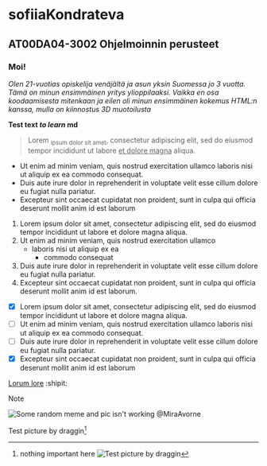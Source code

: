 # sofiiaKondrateva
## **AT00DA04-3002 Ohjelmoinnin perusteet**

### **Moi!**
*Olen 21-vuotias opiskelija venäjältä ja asun yksin Suomessa jo 3 vuotta. Tämä on minun ensimmäinen yritys ylioppilaaksi.
Vaikka en osa koodaamisesta mitenkaan ja eilen oli minun ensimmäinen kokemus HTML:n kanssa, 
mulla on kiinnostus 3D muotoilusta*

**Test text _to learn_ md**

> Lorem <sub>ipsum dolor sit amet</sub>, consectetur adipiscing elit, sed do eiusmod tempor incididunt ut labore <ins>et dolore magna</ins> aliqua. 

+ Ut enim ad minim veniam, quis nostrud exercitation ullamco laboris nisi ut aliquip ex ea commodo consequat. 
+ Duis aute irure dolor in reprehenderit in voluptate velit esse cillum dolore eu fugiat nulla pariatur. 
+ Excepteur sint occaecat cupidatat non proident, sunt in culpa qui officia deserunt mollit anim id est laborum

1. Lorem ipsum dolor sit amet, consectetur adipiscing elit, sed do eiusmod tempor incididunt ut labore et dolore magna aliqua.
2. Ut enim ad minim veniam, quis nostrud exercitation ullamco
   - laboris nisi ut aliquip ex ea
     - commodo consequat
4. Duis aute irure dolor in reprehenderit in voluptate velit esse cillum dolore eu fugiat nulla pariatur.
5. Excepteur sint occaecat cupidatat non proident, sunt in culpa qui officia deserunt mollit anim id est laborum.

- [x] Lorem ipsum dolor sit amet, consectetur adipiscing elit, sed do eiusmod tempor incididunt ut labore et dolore magna aliqua. 
- [ ] Ut enim ad minim veniam, quis nostrud exercitation ullamco laboris nisi ut aliquip ex ea commodo consequat.
- [ ] Duis aute irure dolor in reprehenderit in voluptate velit esse cillum dolore eu fugiat nulla pariatur.
- [x] Excepteur sint occaecat cupidatat non proident, sunt in culpa qui officia deserunt mollit anim id est laborum

[Lorum lore](https://www.lipsum.com/) :shipit:

> [!NOTE]
> ![Some random meme and pic isn't working]([https://www.google.com/url?sa=i&url=https%3A%2F%2Fengage.digital.conncoll.edu%2Fliteracies%2Fmemes-what-they-are-how-to-use-them-responsibly%2F&psig=AOvVaw3Qp4SsV_t_mXnlnDtrN022&ust=1757547467299000&source=images&cd=vfe&opi=89978449&ved=0CBgQjhxqFwoTCIjBqtvszI8DFQAAAAAdAAAAABAE](https://www.google.com/url?sa=i&url=https%3A%2F%2Fimageresizer.com%2Fes%2Fgenerador-de-memes%2Feditar%2Fcute-cat&psig=AOvVaw3Qp4SsV_t_mXnlnDtrN022&ust=1757547467299000&source=images&cd=vfe&opi=89978449&ved=0CBgQjhxqFwoTCIjBqtvszI8DFQAAAAAdAAAAABAh))
@MiraAvorne 

Test picture by draggin[^1]
[^1]: nothing important here
![Test picture by draggin ](https://github.com/user-attachments/assets/f46b59e6-4009-4190-b255-7df25372b55b)
